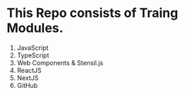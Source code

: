 # This Repo consists of Traing Modules.

1. JavaScript
2. TypeScript
3. Web Components & Stensil.js
4. ReactJS
5. NextJS
6. GitHub